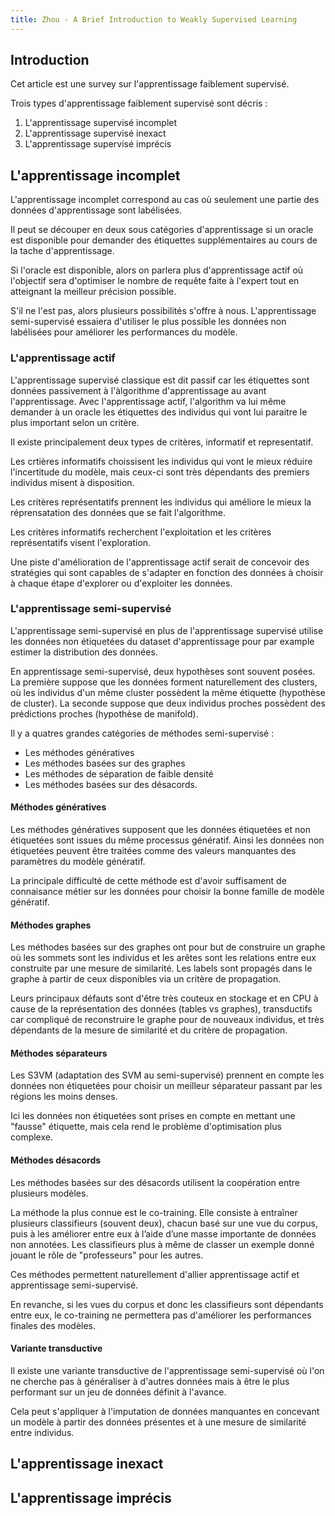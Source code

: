 ```yaml
---
title: Zhou - A Brief Introduction to Weakly Supervised Learning
---
```


## Introduction

Cet article est une survey sur l'apprentissage faiblement supervisé.

Trois types d'apprentissage faiblement supervisé sont décris :

1. L'apprentissage supervisé incomplet
2. L'apprentissage supervisé inexact
3. L'apprentissage supervisé imprécis

## L'apprentissage incomplet

L'apprentissage incomplet correspond au cas où seulement une partie des données d'apprentissage sont labélisées.

Il peut se découper en deux sous catégories d'apprentissage si un oracle est disponible pour demander des étiquettes supplémentaires au cours de la tache d'apprentissage.

Si l'oracle est disponible, alors on parlera plus d'apprentissage actif où l'objectif sera d'optimiser le nombre de requête faite à l'expert tout en atteignant la meilleur précision possible.

S'il ne l'est pas, alors plusieurs possibilités s'offre à nous. L'apprentissage semi-supervisé essaiera d'utiliser le plus possible les données non labélisées pour améliorer les performances du modèle.

### L'apprentissage actif

L'apprentissage supervisé classique est dit passif car les étiquettes sont données passivement à l'àlgorithme d'apprentissage au avant l'apprentissage. Avec l'apprentissage actif, l'algorithm va lui même demander à un oracle les étiquettes des individus qui vont lui paraitre le plus important selon un critère.

Il existe principalement deux types de critères, informatif et representatif.

Les crtières informatifs choissisent les individus qui vont le mieux réduire l'incertitude du modèle, mais ceux-ci sont très dépendants des premiers individus misent à disposition.

Les critères représentatifs prennent les individus qui améliore le mieux la réprensatation des données que se fait l'algorithme.

Les critères informatifs recherchent l'exploitation et les critères représentatifs visent l'exploration.

Une piste d'amélioration de l'apprentissage actif serait de concevoir des stratégies qui sont capables de s'adapter en fonction des données à choisir à chaque étape d'explorer ou d'exploiter les données.

### L'apprentissage semi-supervisé

L'apprentissage semi-supervisé en plus de l'apprentissage supervisé utilise les données non étiquetées du dataset d'apprentissage pour par example estimer la distribution des données.

En apprentissage semi-supervisé, deux hypothèses sont souvent posées. La première suppose que les données forment naturellement des clusters, où les individus d'un même cluster possèdent la même étiquette (hypothèse de cluster). La seconde suppose que deux individus proches possèdent des prédictions proches (hypothèse de manifold).

Il y a quatres grandes catégories de méthodes semi-supervisé :
* Les méthodes génératives
* Les méthodes basées sur des graphes
* Les méthodes de séparation de faible densité
* Les méthodes basées sur des désacords.

#### Méthodes génératives

Les méthodes génératives supposent que les données étiquetées et non étiquetées sont issues du même processus génératif. Ainsi les données non étiquetées peuvent être traitées comme des valeurs manquantes des paramètres du modèle génératif.

La principale difficulté de cette méthode est d'avoir suffisament de connaisance métier sur les données pour choisir la bonne famille de modèle génératif.

#### Méthodes graphes

Les méthodes basées sur des graphes ont pour but de construire un graphe où les sommets sont les individus et les arêtes sont les relations entre eux construite par une mesure de similarité. Les labels sont propagés dans le graphe à partir de ceux disponibles via un critère de propagation.

Leurs principaux défauts sont d'être très couteux en stockage et en CPU à cause de la représentation des données (tables vs graphes), transductifs car compliqué de reconstruire le graphe pour de nouveaux individus, et très dépendants de la mesure de similarité et du critère de propagation.

#### Méthodes séparateurs

Les S3VM (adaptation des SVM au semi-supervisé) prennent en compte les données non étiquetées pour choisir un meilleur séparateur passant par les régions les moins denses.

Ici les données non étiquetées sont prises en compte en mettant une "fausse" étiquette, mais cela rend le problème d'optimisation plus complexe.

#### Méthodes désacords

Les méthodes basées sur des désacords utilisent la coopération entre plusieurs modèles.

La méthode la plus connue est le co-training. Elle consiste à entraîner plusieurs classifieurs (souvent deux), chacun basé sur une vue du corpus, puis à les améliorer entre eux à l’aide d’une masse importante de données non annotées. Les classifieurs plus à même de classer un exemple donné jouant le rôle de "professeurs" pour les autres.

Ces méthodes permettent naturellement d'allier apprentissage actif et apprentissage semi-supervisé.

En revanche, si les vues du corpus et donc les classifieurs sont dépendants entre eux, le co-training ne permettera pas d'améliorer les performances finales des modèles.

#### Variante transductive

Il existe une variante transductive de l'apprentissage semi-supervisé où l'on ne cherche pas à généraliser à d'autres données mais à être le plus performant sur un jeu de données définit à l'avance.

Cela peut s'appliquer à l'imputation de données manquantes en concevant un modèle à partir des données présentes et à une mesure de similarité entre individus.

## L'apprentissage inexact

## L'apprentissage imprécis
